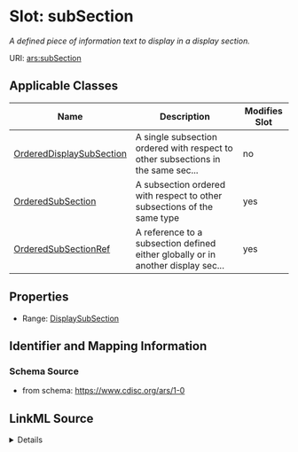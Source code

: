 # Slot: subSection


_A defined piece of information text to display in a display section._



URI: [ars:subSection](https://www.cdisc.org/ars/1-0/subSection)



<!-- no inheritance hierarchy -->




## Applicable Classes

| Name | Description | Modifies Slot |
| --- | --- | --- |
[OrderedDisplaySubSection](OrderedDisplaySubSection.md) | A single subsection ordered with respect to other subsections in the same sec... |  no  |
[OrderedSubSection](OrderedSubSection.md) | A subsection ordered with respect to other subsections of the same type |  yes  |
[OrderedSubSectionRef](OrderedSubSectionRef.md) | A reference to a subsection defined either globally or in another display sec... |  yes  |







## Properties

* Range: [DisplaySubSection](DisplaySubSection.md)





## Identifier and Mapping Information







### Schema Source


* from schema: https://www.cdisc.org/ars/1-0




## LinkML Source

<details>
```yaml
name: subSection
description: A defined piece of information text to display in a display section.
from_schema: https://www.cdisc.org/ars/1-0
rank: 1000
alias: subSection
domain_of:
- OrderedDisplaySubSection
range: DisplaySubSection
inlined: true

```
</details>